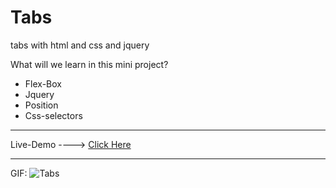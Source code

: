 # Tabs
tabs with html and css and jquery

What will we learn in this mini project?
* Flex-Box
* Jquery
* Position
* Css-selectors

--------------------------------------------------------------

Live-Demo ----> [Click Here](https://mohammadrezaei5.github.io/Tabs/)

--------------------------------------------------------------

GIF:
![Tabs](https://github.com/MohammadRezaei5/Tabs/assets/92850417/af92229a-83b4-4463-b667-3f2400bdfaaa)
